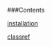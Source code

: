 ###Contents

[installation](https://github.com/paulyeshchyk/Templates-VIPER/blob/master/installation.md)

[classref](https://github.com/paulyeshchyk/Templates-VIPER/blob/master/classref.md)